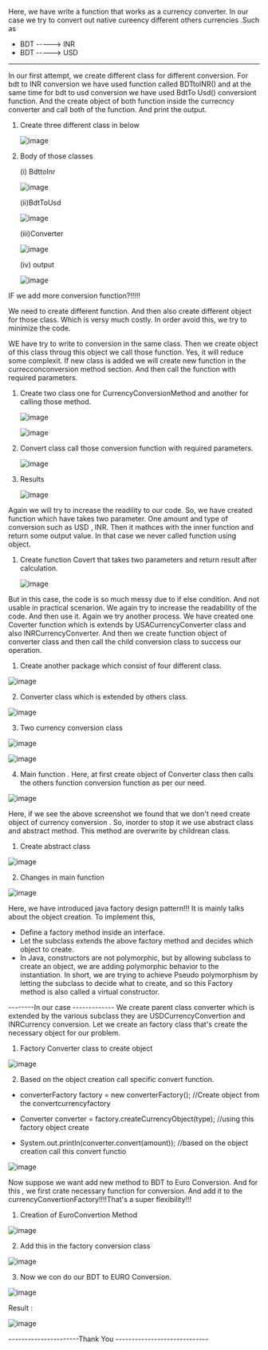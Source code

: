 Here, we have write a function that works as a currency converter. In our case we try to convert out native cureency different others currencies .Such as

- BDT -----> INR
- BDT -----> USD

---

In our first attempt, we create different class for different conversion. For bdt to INR conversion we have used function called BDTtoINR() and at the same time for bdt to usd conversion we have used BdtTo Usd() conversiont function. And the create object of both function inside the currecncy converter and call both of the function. And print the output.


1. Create three different class in below

   ![image](https://user-images.githubusercontent.com/75389185/189792357-12cf8466-66e6-46b7-9b5f-9ab219377fcc.png)

2. Body of those classes

   (i) BdttoInr

   ![image](https://user-images.githubusercontent.com/75389185/189792505-ee496fb0-4cb3-40a2-86f8-354ec5d7850a.png)

   (ii)BdtToUsd

   ![image](https://user-images.githubusercontent.com/75389185/189792593-d7ceb378-f9f3-4f27-abe6-d0dc04f5c69c.png)

   (iii)Converter

   ![image](https://user-images.githubusercontent.com/75389185/189792709-4eccac43-e455-4d07-bc59-9434edad6d72.png)

   (iv) output

   ![image](https://user-images.githubusercontent.com/75389185/189792763-868d05f6-7037-4108-b2a1-9c89c4f49532.png)


IF we add more conversion function?!!!!!

We need to create different function. And then also create different object for those class. Which is versy much costly. In order avoid this, we try to minimize the code.


WE have try to write to conversion in the same class. Then we create object of this class throug this object we call those function. Yes, it will reduce some complexit. If new class is added we will create new function in the currecconconversion method section. And then call the function with required parameters.


1. Create two class one for CurrencyConversionMethod and another for calling those method.

   ![image](https://user-images.githubusercontent.com/75389185/189795369-850cd547-09bf-43f4-9e8e-f4b4fa0ab844.png)

   
   ![image](https://user-images.githubusercontent.com/75389185/189795858-a09f9499-4621-4937-978a-26ec8438523f.png)

2. Convert class call those conversion function with required parameters.

   ![image](https://user-images.githubusercontent.com/75389185/189795959-4751c21b-d31f-4277-82c3-736ffc8e8443.png)

3. Results

   ![image](https://user-images.githubusercontent.com/75389185/189796003-2d415f73-a50a-4349-9adb-3c0d5099005c.png)

Again we will try to increase the readility to our code. So, we have created function which have takes two parameter. One amount and type of conversion such as USD , INR. Then it mathces with the inner function and return some output value. In that case we never called function using object.

1. Create function Covert that takes two parameters and return result after calculation.

   ![image](https://user-images.githubusercontent.com/75389185/189799408-4de83bd4-283c-43e6-bf59-e7d064cd2a7e.png)


But in this case, the code is so much messy due to if else condition. And not usable in practical scenarion. We again try to increase the readability of the code. And then use it.
Again we try another process. We have created one Coverter function which is extends by USACurrencyConverter class and also INRCurrencyConverter. And then we create function object of converter class and then call the child conversion class to success our operation. 

1. Create another package which consist of four different class.


![image](https://user-images.githubusercontent.com/75389185/189886478-ebdb416d-a556-466d-afe4-a5a1454bde56.png)


2. Converter class which is extended by others class.



![image](https://user-images.githubusercontent.com/75389185/189886812-932613d6-746c-4bad-921d-26dc8aa56be8.png)



3.  Two currency conversion class


![image](https://user-images.githubusercontent.com/75389185/189887108-78766aa8-39bf-4a61-950b-39a3f3835768.png)



![image](https://user-images.githubusercontent.com/75389185/189887303-646d1001-d718-41b8-bebb-56f4fba61dd9.png)


4. Main function . Here, at first create object of Converter class then calls the others function conversion function as per our need.


![image](https://user-images.githubusercontent.com/75389185/189887303-646d1001-d718-41b8-bebb-56f4fba61dd9.png)


Here, if we see the above screenshot we found that we don't need create object of currency conversion . So, inorder to stop it we use abstract class and abstract method. This method are overwrite by childrean class. 

1. Create abstract class


![image](https://user-images.githubusercontent.com/75389185/189888393-6c2f43db-cdc1-424e-b49e-e380c953606c.png)


2. Changes in main function

![image](https://user-images.githubusercontent.com/75389185/189889625-f899a7be-7629-448b-9c09-162626ada00f.png)


Here, we have introduced java factory design pattern!!! It is mainly talks about the object creation. To implement this,
- Define a factory method inside an interface.
- Let the subclass extends  the above factory method and decides which object to create. 
- In Java, constructors are not polymorphic, but by allowing subclass to create an object, we are adding polymorphic behavior to the instantiation. In short, we are trying to achieve Pseudo polymorphism by letting the subclass to decide what to create, and so this Factory method is also called a virtual constructor.

--------In our case -------------
We create parent class converter which is extended by the various subclass they are USDCurrencyConvertion and INRCurrency conversion. Let we create an factory class that's create the necessary object for our problem.
1. Factory Converter class to create object

![image](https://user-images.githubusercontent.com/75389185/189903316-571d3a11-8634-45b2-8ddd-b8e99b1d1ef2.png)


2. Based on the object creation call specific convert function.

- converterFactory factory  = new converterFactory();  //Create object from the convertcurrencyfactory

-  Converter converter =  factory.createCurrencyObject(type);  //using this factory object create

- System.out.println(converter.convert(amount));  //based on the object creation call this convert functio

![image](https://user-images.githubusercontent.com/75389185/189903774-ab207f27-6d43-4270-8f94-d24c6c043f50.png)


Now suppose we want add new method to BDT to Euro Conversion. And for this , we first crate necessary function for conversion. And add it to the currencyConvertionFactory!!!!That's a super flexibility!!!
1. Creation of EuroConvertion Method

![image](https://user-images.githubusercontent.com/75389185/189904905-42f67de7-64d8-48c6-b138-671f82b01e05.png)

2. Add this in the factory conversion class

![image](https://user-images.githubusercontent.com/75389185/189906730-0e538371-1cfe-4d0e-9af4-5038fefe2e1a.png)

3. Now we con do our BDT to EURO Conversion.


![image](https://user-images.githubusercontent.com/75389185/189907860-a923eb62-94ae-4929-8e1e-15d864a66c84.png)



Result :

![image](https://user-images.githubusercontent.com/75389185/189908019-53c06640-c8e6-4737-9b98-fb8f7061547a.png)



----------------------Thank You -----------------------------
